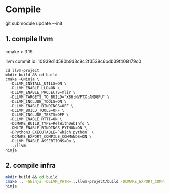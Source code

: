 
# Compile

git submodule update --init

## 1. compile llvm

cmake > 3.19

llvm commit id: 10939d1d580b9d3c9c2f3539c6bdb39f408179c0
```
cd llvm-project
mkdir build && cd build
cmake -GNinja \
  -DLLVM_INSTALL_UTILS=ON \
  -DLLVM_ENABLE_LLD=ON \
  -DLLVM_ENABLE_PROJECTS=mlir \
  -DLLVM_TARGETS_TO_BUILD="X86;NVPTX;AMDGPU" \
  -DLLVM_INCLUDE_TOOLS=ON \
  -DLLVM_ENABLE_BINDINGS=OFF \
  -DLLVM_BUILD_TOOLS=OFF \
  -DLLVM_INCLUDE_TESTS=OFF \
  -DLLVM_ENABLE_RTTI=ON \
  -DCMAKE_BUILD_TYPE=RelWithDebInfo \
  -DMLIR_ENABLE_BINDINGS_PYTHON=ON \
  -DPython3_EXECUTABLE=`which python` \
  -DCMAKE_EXPORT_COMPILE_COMMANDS=ON \
  -DLLVM_ENABLE_ASSERTIONS=On \
  ../llvm
ninja
```

## 2. compile infra

```bash
mkdir build && cd build
cmake .. -GNinja -DLLVM_PATH=...llvm-project/build -DCMAKE_EXPORT_COMPILE_COMMANDS=ON
ninja
```
